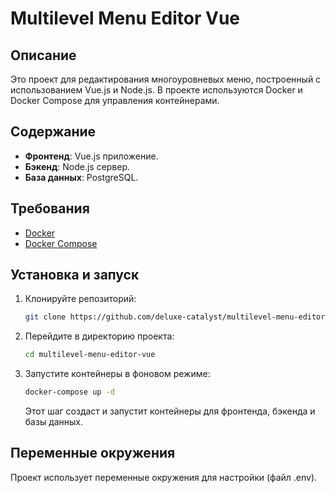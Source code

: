 # Multilevel Menu Editor Vue

## Описание

Это проект для редактирования многоуровневых меню, построенный с использованием Vue.js и Node.js. В проекте используются Docker и Docker Compose для управления контейнерами.

## Содержание

- **Фронтенд**: Vue.js приложение.
- **Бэкенд**: Node.js сервер.
- **База данных**: PostgreSQL.

## Требования

- [Docker](https://www.docker.com/products/docker-desktop)
- [Docker Compose](https://docs.docker.com/compose/install/)

## Установка и запуск

1. Клонируйте репозиторий:

    ```bash
    git clone https://github.com/deluxe-catalyst/multilevel-menu-editor-vue.git
    ```

2. Перейдите в директорию проекта:

    ```bash
    cd multilevel-menu-editor-vue
    ```

3. Запустите контейнеры в фоновом режиме:

    ```bash
    docker-compose up -d
    ```

    Этот шаг создаст и запустит контейнеры для фронтенда, бэкенда и базы данных.

## Переменные окружения

Проект использует переменные окружения для настройки (файл .env).

